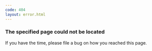 ```yaml
---
code: 404
layout: error.html
---
```


### The specified page could not be located

If you have the time, please file a bug on how you reached this page.
